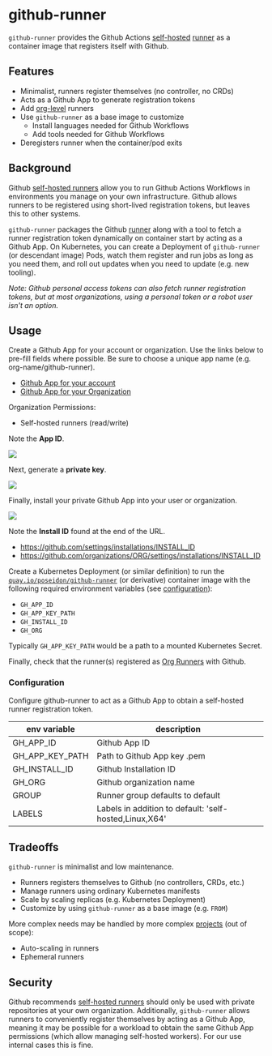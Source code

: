 # github-runner

`github-runner` provides the Github Actions [self-hosted](https://docs.github.com/en/actions/hosting-your-own-runners) [runner](https://github.com/actions/runner) as a container image that registers itself with Github.

## Features

* Minimalist, runners register themselves (no controller, no CRDs)
* Acts as a Github App to generate registration tokens
* Add [org-level](https://docs.github.com/en/actions/hosting-your-own-runners/adding-self-hosted-runners#adding-a-self-hosted-runner-to-an-organization) runners
* Use `github-runner` as a base image to customize
  * Install languages needed for Github Workflows
  * Add tools needed for Github Workflows
* Deregisters runner when the container/pod exits

## Background

Github [self-hosted runners](https://docs.github.com/en/actions/hosting-your-own-runners) allow you to run Github Actions Workflows in environments you manage on your own infrastructure. Github allows runners to be registered using short-lived registration tokens, but leaves this to other systems.

`github-runner` packages the Github [runner](https://github.com/actions/runner) along with a tool to fetch a runner registration token dynamically on container start by acting as a Github App. On Kubernetes, you can create a Deployment of `github-runner` (or descendant image) Pods, watch them register and run jobs as long as you need them, and roll out updates when you need to update (e.g. new tooling).

*Note: Github personal access tokens can also fetch runner registration tokens, but at most organizations, using a personal token or a robot user isn't an option.*

## Usage

Create a Github App for your account or organization. Use the links below to pre-fill fields where possible. Be sure to choose a unique app name (e.g. org-name/github-runner).

* [Github App for your account](https://github.com/settings/apps/new?url=http://github.com/poseidon/github-runner&webhook_active=false&public=false&organization_self_hosted_runners=write)
* [Github App for your Organization](https://github.com/organizations/:org/settings/apps/new?url=http://github.com/poseidon/github-runner&webhook_active=false&public=false&organization_self_hosted_runners=write)

Organization Permissions:

* Self-hosted runners (read/write)

Note the **App ID**.

<img src="https://storage.googleapis.com/poseidon/github-app-id.png">

Next, generate a **private key**.

<img src="https://storage.googleapis.com/poseidon/github-generate-key.png">

Finally, install your private Github App into your user or organization.

<img src="https://storage.googleapis.com/poseidon/github-app-install.png">

Note the **Install ID** found at the end of the URL.

* https://github.com/settings/installations/INSTALL_ID
* https://github.com/organizations/ORG/settings/installations/INSTALL_ID

Create a Kubernetes Deployment (or similar definition) to run the [`quay.io/poseidon/github-runner`](https://quay.io/repository/poseidon/github-runner?tab=tags) (or derivative) container image with the following required environment variables (see [configuration](#configuration)):

* `GH_APP_ID`
* `GH_APP_KEY_PATH`
* `GH_INSTALL_ID`
* `GH_ORG`

Typically `GH_APP_KEY_PATH` would be a path to a mounted Kubernetes Secret.

Finally, check that the runner(s) registered as [Org Runners](https://github.com/organizations/ORG/settings/actions/runners) with Github.

### Configuration

Configure github-runner to act as a Github App to obtain a self-hosted runner registration token.

| env variable    | description |
|-----------------|---------------|
| GH_APP_ID       | Github App ID |
| GH_APP_KEY_PATH | Path to Github App key .pem |
| GH_INSTALL_ID   | Github Installation ID |
| GH_ORG          | Github organization name |
| GROUP  | Runner group defaults to default |
| LABELS | Labels in addition to default: 'self-hosted,Linux,X64' |

## Tradeoffs

`github-runner` is minimalist and low maintenance.

* Runners registers themselves to Github (no controllers, CRDs, etc.)
* Manage runners using ordinary Kubernetes manifests
* Scale by scaling replicas (e.g. Kubernetes Deployment)
* Customize by using `github-runner` as a base image (e.g. `FROM`)

More complex needs may be handled by more complex [projects](https://github.com/actions-runner-controller/actions-runner-controller) (out of scope):

* Auto-scaling in runners
* Ephemeral runners

## Security

Github recommends [self-hosted runners](https://docs.github.com/en/actions/hosting-your-own-runners/about-self-hosted-runners#self-hosted-runner-security) should only be used with private repositories at your own organization. Additionally, `github-runner` allows runners to conveniently register themselves by acting as a Github App, meaning it may be possible for a workload to obtain the same Github App permissions (which allow managing self-hosted workers). For our use internal cases this is fine.
